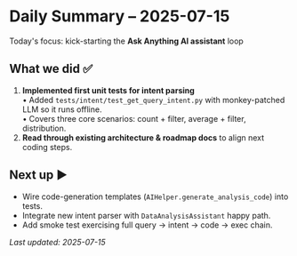 # Daily Summary – 2025-07-15

Today's focus: kick-starting the **Ask Anything AI assistant** loop

## What we did ✅
1. **Implemented first unit tests for intent parsing**  
   • Added `tests/intent/test_get_query_intent.py` with monkey-patched LLM so it runs offline.  
   • Covers three core scenarios: count + filter, average + filter, distribution.  
2. **Read through existing architecture & roadmap docs** to align next coding steps.

## Next up ▶️
- Wire code-generation templates (`AIHelper.generate_analysis_code`) into tests.
- Integrate new intent parser with `DataAnalysisAssistant` happy path.
- Add smoke test exercising full query → intent → code → exec chain.

_Last updated: 2025-07-15_ 